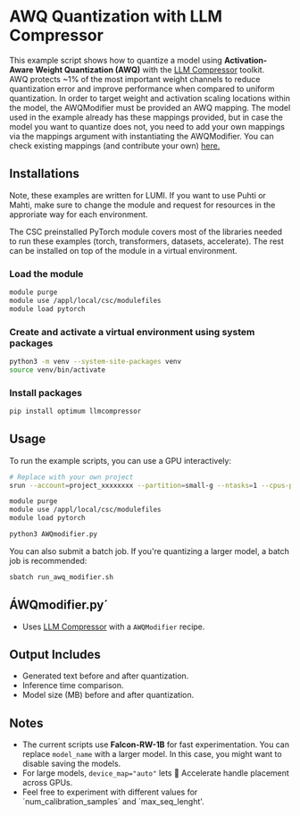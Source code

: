 # AWQ Quantization with LLM Compressor

This example script shows how to quantize a model using **Activation-Aware Weight Quantization (AWQ)** with the [LLM Compressor](https://github.com/vllm-project/llm-compressor) toolkit.  
AWQ protects ~1% of the most important weight channels to reduce quantization error and improve performance when compared to uniform quantization. In order to target weight and activation scaling locations within the model, the AWQModifier must be provided an AWQ mapping. The model used in the example already has these mappings provided, but in case the model you want to quantize does not, you need to add your own mappings via the mappings argument with instantiating the AWQModifier. You can check existing mappings (and contribute your own) [here.](https://docs.vllm.ai/src/llmcompressor/modifiers/awq/mappings.py)

## Installations

Note, these examples are written for LUMI. If you want to use Puhti or Mahti,
make sure to change the module and request for resources in the approriate way for each environment.

The CSC preinstalled PyTorch module covers most of the libraries needed to run these examples
(torch, transformers, datasets, accelerate). The rest can be installed on top of the module in a virtual environment.

### Load the module
```bash
module purge
module use /appl/local/csc/modulefiles
module load pytorch
```
### Create and activate a virtual environment using system packages
```bash
python3 -m venv --system-site-packages venv
source venv/bin/activate
```
### Install packages
```bash
pip install optimum llmcompressor
```

## Usage

To run the example scripts, you can use a GPU interactively:
```bash
# Replace with your own project
srun --account=project_xxxxxxxx --partition=small-g --ntasks=1 --cpus-per-task=7 --gpus-per-node=1 --mem=16G --time=00:30:00 --nodes=1 --pty bash

module purge
module use /appl/local/csc/modulefiles
module load pytorch

python3 AWQmodifier.py
```

You can also submit a batch job. If you're quantizing a larger model, a batch job is recommended:
```bash
sbatch run_awq_modifier.sh
```
## ÁWQmodifier.py´
- Uses [LLM Compressor](https://github.com/vllm-project/llm-compressor) with a `AWQModifier` recipe.
  
## Output Includes
- Generated text before and after quantization.
- Inference time comparison.
- Model size (MB) before and after quantization.

## Notes
- The current scripts use **Falcon-RW-1B** for fast experimentation. You can replace `model_name` with a larger model. In this case, you might want to disable saving the models.
- For large models, `device_map="auto"` lets 🤗 Accelerate handle placement across GPUs.
- Feel free to experiment with different values for ´num_calibration_samples´ and ´max_seq_lenght'.
